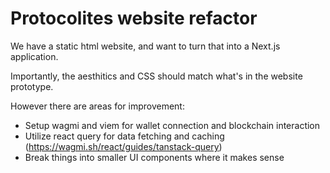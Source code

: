 # Protocolites website refactor

We have a static html website, and want to turn that into a Next.js application.

Importantly, the aesthitics and CSS should match what's in the website prototype.

However there are areas for improvement:
- Setup wagmi and viem for wallet connection and blockchain interaction
- Utilize react query for data fetching and caching (https://wagmi.sh/react/guides/tanstack-query)
- Break things into smaller UI components where it makes sense
